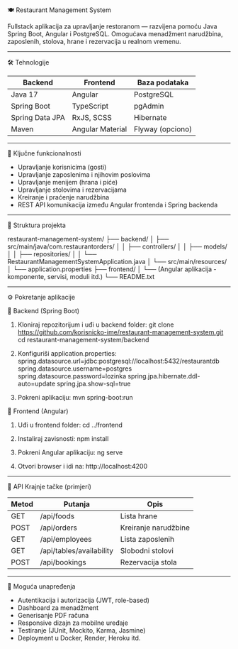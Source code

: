 🍽️ Restaurant Management System

Fullstack aplikacija za upravljanje restoranom — razvijena pomoću Java Spring Boot, Angular i PostgreSQL.
Omogućava menadžment narudžbina, zaposlenih, stolova, hrane i rezervacija u realnom vremenu.

------------------------------------------------------------

🛠️ Tehnologije

| Backend         | Frontend         | Baza podataka |
|-----------------|------------------|----------------|
| Java 17         | Angular           | PostgreSQL     |
| Spring Boot     | TypeScript        | pgAdmin        |
| Spring Data JPA | RxJS, SCSS        | Hibernate      |
| Maven           | Angular Material  | Flyway (opciono) |

------------------------------------------------------------

📌 Ključne funkcionalnosti

- Upravljanje korisnicima (gosti)
- Upravljanje zaposlenima i njihovim poslovima
- Upravljanje menijem (hrana i piće)
- Upravljanje stolovima i rezervacijama
- Kreiranje i praćenje narudžbina
- REST API komunikacija između Angular frontenda i Spring backenda

------------------------------------------------------------

📁 Struktura projekta

restaurant-management-system/
├── backend/
│   ├── src/main/java/com.restaurantorders/
│   │   ├── controllers/
│   │   ├── models/
│   │   ├── repositories/
│   │   └── RestaurantManagementSystemApplication.java
│   └── src/main/resources/
│       └── application.properties
├── frontend/
│   └── (Angular aplikacija - komponente, servisi, moduli itd.)
└── README.txt

------------------------------------------------------------

⚙️ Pokretanje aplikacije

🔹 Backend (Spring Boot)

1. Kloniraj repozitorijum i uđi u backend folder:
   git clone https://github.com/korisnicko-ime/restaurant-management-system.git
   cd restaurant-management-system/backend

2. Konfiguriši application.properties:
   spring.datasource.url=jdbc:postgresql://localhost:5432/restaurantdb
   spring.datasource.username=postgres
   spring.datasource.password=lozinka
   spring.jpa.hibernate.ddl-auto=update
   spring.jpa.show-sql=true

3. Pokreni aplikaciju:
   mvn spring-boot:run

🔹 Frontend (Angular)

1. Uđi u frontend folder:
   cd ../frontend

2. Instaliraj zavisnosti:
   npm install

3. Pokreni Angular aplikaciju:
   ng serve

4. Otvori browser i idi na: http://localhost:4200

------------------------------------------------------------

🔗 API Krajnje tačke (primjeri)

| Metod | Putanja                  | Opis                    |
|-------|---------------------------|-------------------------|
| GET   | /api/foods                | Lista hrane             |
| POST  | /api/orders               | Kreiranje narudžbine    |
| GET   | /api/employees            | Lista zaposlenih        |
| GET   | /api/tables/availability  | Slobodni stolovi        |
| POST  | /api/bookings             | Rezervacija stola       |

------------------------------------------------------------

🧠 Moguća unapređenja

- Autentikacija i autorizacija (JWT, role-based)
- Dashboard za menadžment
- Generisanje PDF računa
- Responsive dizajn za mobilne uređaje
- Testiranje (JUnit, Mockito, Karma, Jasmine)
- Deployment u Docker, Render, Heroku itd.